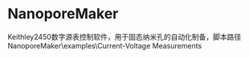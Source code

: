 # NanoporeMaker
Keithley2450数字源表控制软件，用于固态纳米孔的自动化制备，脚本路径NanoporeMaker\examples\Current-Voltage Measurements
